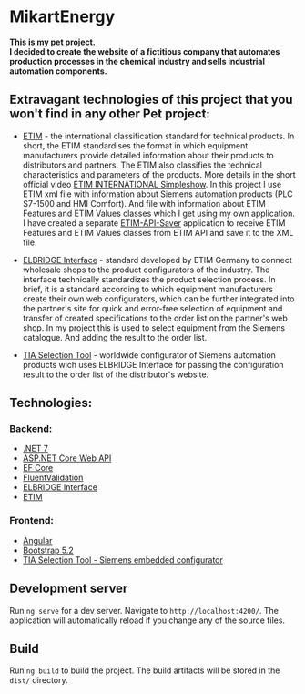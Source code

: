# MikartEnergy

**This is my pet project.  
I decided to create the website of a fictitious company that automates production processes in the chemical industry and sells industrial automation components.**


## Extravagant technologies of this project that you won't find in any other Pet project:

- [ETIM](https://www.etim-international.com/) - the international classification standard for technical products. 
In short, the ETIM standardises the format in which equipment manufacturers provide detailed information about their products to distributors and partners. The ETIM also classifies the technical characteristics and parameters of the products. More details in the short official video [ETIM INTERNATIONAL Simpleshow](https://youtu.be/I1lp5QtDL5g?si=b8BfXdoHEKjjznqD).
In this project I use ETIM xml file with information about Siemens automation products (PLC S7-1500 and HMI Comfort). And file with information about ETIM Features and ETIM Values classes which I get using my own application. I have created a separate [ETIM-API-Saver](https://github.com/OleksiiPrykhodko/ETIM-API-Saver) application to receive ETIM Features and ETIM Values classes from ETIM API and save it to the XML file.

- [ELBRIDGE Interface](https://www.itek.de/en/beratung/standardisierung/elbridge/) - standard developed by ETIM Germany to connect wholesale shops to the product configurators of the industry. The interface technically standardizes the product selection process.
In brief, it is a standard according to which equipment manufacturers create their own web configurators, which can be further integrated into the partner's site for quick and error-free selection of equipment and transfer of created specifications to the order list on the partner's web shop. 
In my project this is used to select equipment from the Siemens catalogue. And adding the result to the order list. 

- [TIA Selection Tool](https://siemens.com/tst) - worldwide configurator of Siemens automation products wich uses ELBRIDGE Interface for passing the configuration result to the order list of the distributor's website.

## Technologies:

### Backend:
  - [.NET 7](https://dotnet.microsoft.com/download)
  - [ASP.NET Core Web API](https://dotnet.microsoft.com/en-us/apps/aspnet/apis)
  - [EF Core](https://docs.microsoft.com/ef/core)
  - [FluentValidation](https://github.com/JeremySkinner/FluentValidation)
  - [ELBRIDGE Interface](https://www.itek.de/en/beratung/standardisierung/elbridge/)
  - [ETIM](https://etimapi.etim-international.com/)

### Frontend:
- [Angular](https://angular.io/docs)
- [Bootstrap 5.2](https://getbootstrap.com/docs/5.2/getting-started/introduction/)
- [TIA Selection Tool - Siemens embedded configurator](https://www.siemens.com/global/en/products/automation/topic-areas/tia/tia-selection-tool.html)

## Development server

Run `ng serve` for a dev server. Navigate to `http://localhost:4200/`. The application will automatically reload if you change any of the source files.


## Build

Run `ng build` to build the project. The build artifacts will be stored in the `dist/` directory.

